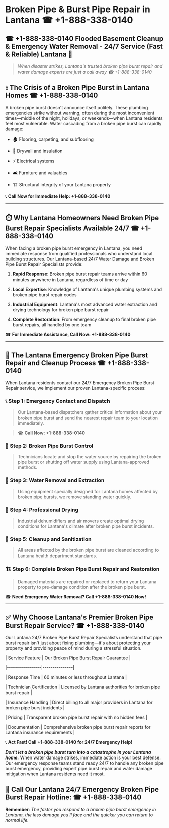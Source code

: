 # Broken Pipe & Burst Pipe Repair in Lantana ☎ +1-888-338-0140  
## ☎ +1-888-338-0140 Flooded Basement Cleanup & Emergency Water Removal - 24/7 Service (Fast & Reliable) Lantana 🚨  

> *When disaster strikes, Lantana's trusted broken pipe burst repair and water damage experts are just a call away ☎ +1-888-338-0140*  

## 💧 The Crisis of a Broken Pipe Burst in Lantana Homes ☎ +1-888-338-0140  

A broken pipe burst doesn't announce itself politely. These plumbing emergencies strike without warning, often during the most inconvenient times—middle of the night, holidays, or weekends—when Lantana residents feel most vulnerable. Water cascading from a broken pipe burst can rapidly damage:  

* 🏠 Flooring, carpeting, and subflooring  
* 🧱 Drywall and insulation  
* ⚡ Electrical systems  
* 🛋️ Furniture and valuables  
* 🏗️ Structural integrity of your Lantana property  

📞 **Call Now for Immediate Help: +1-888-338-0140**  

---  

## ⏱️ Why Lantana Homeowners Need Broken Pipe Burst Repair Specialists Available 24/7 ☎ +1-888-338-0140  

When facing a broken pipe burst emergency in Lantana, you need immediate response from qualified professionals who understand local building structures. Our Lantana-based 24/7 Water Damage and Broken Pipe Burst Repair Specialists provide:  

1. **Rapid Response**: Broken pipe burst repair teams arrive within 60 minutes anywhere in Lantana, regardless of time or day  
2. **Local Expertise**: Knowledge of Lantana's unique plumbing systems and broken pipe burst repair codes  
3. **Industrial Equipment**: Lantana's most advanced water extraction and drying technology for broken pipe burst repair  
4. **Complete Restoration**: From emergency cleanup to final broken pipe burst repairs, all handled by one team  

☎ **For Immediate Assistance, Call Now: +1-888-338-0140**  

---  

## 🔧 The Lantana Emergency Broken Pipe Burst Repair and Cleanup Process ☎ +1-888-338-0140  

When Lantana residents contact our 24/7 Emergency Broken Pipe Burst Repair service, we implement our proven Lantana-specific process:  

### 📞 Step 1: Emergency Contact and Dispatch  
> Our Lantana-based dispatchers gather critical information about your broken pipe burst and send the nearest repair team to your location immediately.  
> ☎ **Call Now: +1-888-338-0140**  

### 🚿 Step 2: Broken Pipe Burst Control  
> Technicians locate and stop the water source by repairing the broken pipe burst or shutting off water supply using Lantana-approved methods.  

### 🌊 Step 3: Water Removal and Extraction  
> Using equipment specially designed for Lantana homes affected by broken pipe bursts, we remove standing water quickly.  

### 💨 Step 4: Professional Drying  
> Industrial dehumidifiers and air movers create optimal drying conditions for Lantana's climate after broken pipe burst incidents.  

### 🧼 Step 5: Cleanup and Sanitization  
> All areas affected by the broken pipe burst are cleaned according to Lantana health department standards.  

### 🏗️ Step 6: Complete Broken Pipe Burst Repair and Restoration  
> Damaged materials are repaired or replaced to return your Lantana property to pre-damage condition after the broken pipe burst.  

☎ **Need Emergency Water Removal? Call +1-888-338-0140 Now!**  

---  

## ✅ Why Choose Lantana's Premier Broken Pipe Burst Repair Service? ☎ +1-888-338-0140  

Our Lantana 24/7 Broken Pipe Burst Repair Specialists understand that pipe burst repair isn't just about fixing plumbing—it's about protecting your property and providing peace of mind during a stressful situation.  

| Service Feature | Our Broken Pipe Burst Repair Guarantee |  
|-----------------|---------------|  
| Response Time | 60 minutes or less throughout Lantana |  
| Technician Certification | Licensed by Lantana authorities for broken pipe burst repair |  
| Insurance Handling | Direct billing to all major providers in Lantana for broken pipe burst incidents |  
| Pricing | Transparent broken pipe burst repair with no hidden fees |  
| Documentation | Comprehensive broken pipe burst repair reports for Lantana insurance requirements |  

📞 **Act Fast! Call +1-888-338-0140 for 24/7 Emergency Help!**  

***Don't let a broken pipe burst turn into a catastrophe in your Lantana home.*** When water damage strikes, immediate action is your best defense. Our emergency response teams stand ready 24/7 to handle any broken pipe burst emergency, providing expert pipe burst repair and water damage mitigation when Lantana residents need it most.  

## 📱 Call Our Lantana 24/7 Emergency Broken Pipe Burst Repair Hotline: ☎ +1-888-338-0140  

**Remember**: *The faster you respond to a broken pipe burst emergency in Lantana, the less damage you'll face and the quicker you can return to normal life.*